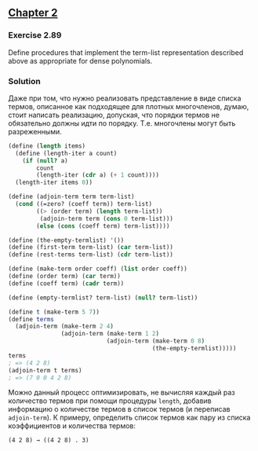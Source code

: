 ## [Chapter 2](../index.md#2-Building-Abstractions-with-Data)

### Exercise 2.89

Define procedures that implement the term-list representation described above as appropriate for dense polynomials.

### Solution

Даже при том, что нужно реализовать представление в виде списка термов, описанное как подходящее для плотных многочленов, думаю, стоит написать реализацию, допуская, что порядки термов не обязательно должны идти по порядку. Т.е. многочлены могут быть разреженными.

```scheme
(define (length items)
  (define (length-iter a count)
    (if (null? a)
        count
        (length-iter (cdr a) (+ 1 count))))
  (length-iter items 0))
```
```scheme
(define (adjoin-term term term-list)
  (cond ((=zero? (coeff term)) term-list)
        ((> (order term) (length term-list))
         (adjoin-term term (cons 0 term-list)))
        (else (cons (coeff term) term-list))))

(define (the-empty-termlist) '())
(define (first-term term-list) (car term-list))
(define (rest-terms term-list) (cdr term-list))

(define (make-term order coeff) (list order coeff))
(define (order term) (car term))
(define (coeff term) (cadr term))

(define (empty-termlist? term-list) (null? term-list))

(define t (make-term 5 7))
(define terms
  (adjoin-term (make-term 2 4)
               (adjoin-term (make-term 1 2)
                            (adjoin-term (make-term 0 8)
                                         (the-empty-termlist)))))
terms
; => (4 2 8)
(adjoin-term t terms)
; => (7 0 0 4 2 8)
```

Можно данный процесс оптимизировать, не вычисляя каждый раз количество термов при помощи процедуры `length`, добавив информацию о количестве термов в список термов (и переписав `adjoin-term`). К примеру, определить список термов как пару из списка коэффициентов и количества термов:

```
(4 2 8) → ((4 2 8) . 3)
```

